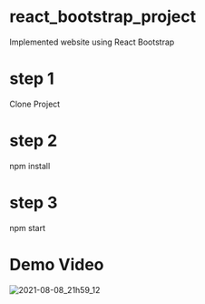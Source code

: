# react_bootstrap_project
Implemented website using React Bootstrap

# step 1
Clone Project

# step 2
npm install

# step 3
npm start

# Demo Video

![2021-08-08_21h59_12](https://user-images.githubusercontent.com/42896464/128638975-3159442e-9f36-4445-a899-dc22b4d983d9.gif)
